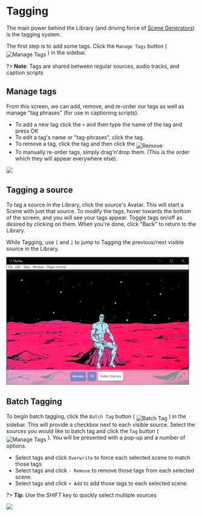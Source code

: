 # Tagging
The main power behind the Library (and driving force of [Scene Generators](scene_generators.md)) is the tagging system.

The first step is to add some tags. Click the `Manage Tags` button ( <img style="vertical-align: -5px" 
src="doc_icons/tag.svg" alt="Manage Tags" width="20" height="20"> ) in the sidebar.

?> **Note**: Tags are shared between regular sources, audio tracks, and caption scripts

## Manage tags
From this screen, we can add, remove, and re-order our tags as well as manage "tag phrases" (for use in captioning scripts).

* To add a new tag click the `+` and then type the name of the tag and press OK
* To edit a tag's name or "tag-phrases", click the tag.
* To remove a tag, click the tag and then click the <img style="vertical-align: -5px" src="doc_icons/delete.svg" alt="Remove" width="20" height="20">. 
* To manually re-order tags, simply drag'n'drop them. (This is the order which they will appear everywhere else).

![](doc_images/manage_tags.png)

## Tagging a source
To tag a source in the Library, click the source's Avatar. This will start a Scene with just that source. 
To modify the tags, hover towards the bottom of the screen, and you will see your tags appear. Toggle tags on/off as 
desired by clicking on them. When you're done, click "Back" to return to the Library.

While Tagging, use `[` and `]` to jump to Tagging the previous/next visible source in the Library. 

<img src="doc_images/tagging.png" alt="Options" width="50%" style="min-width: 483px">

## Batch Tagging
To begin batch tagging, click the `Batch Tag` button ( <img style="vertical-align: -5px" 
src="doc_icons/batch.svg" alt="Batch Tag" width="20" height="20"> ) in the sidebar. This will provide a checkbox 
next to each visible source. Select the sources you would like to batch tag and click the `Tag` button 
( <img style="vertical-align: -5px" src="doc_icons/tag.svg" alt="Manage Tags" width="20" height="20"> ). You 
will be presented with a pop-up and a number of options.

* Select tags and click `Overwrite` to force each selected scene to match those tags
* Select tags and click `- Remove` to remove those tags from each selected scene.
* Select tags and click `+ Add` to add those tags to each selected scene.

?> **Tip**: Use the _SHIFT_ key to quickly select multiple sources

![](doc_images/library_batch.png)